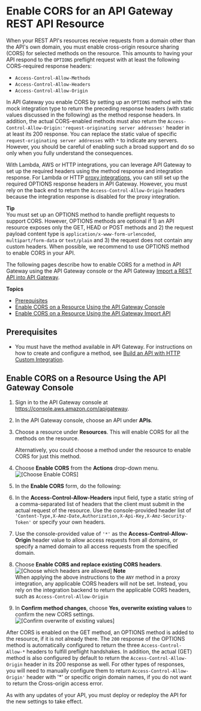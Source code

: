 # Enable CORS for an API Gateway REST API Resource<a name="how-to-cors"></a>

When your REST API's resources receive requests from a domain other than the API's own domain, you must enable cross\-origin resource sharing \(CORS\) for selected methods on the resource\. This amounts to having your API respond to the `OPTIONS` preflight request with at least the following CORS\-required response headers: 
+ `Access-Control-Allow-Methods`
+ `Access-Control-Allow-Headers`
+ `Access-Control-Allow-Origin`

 In API Gateway you enable CORS by setting up an `OPTIONS` method with the mock integration type to return the preceding response headers \(with static values discussed in the following\) as the method response headers\. In addition, the actual CORS\-enabled methods must also return the `Access-Control-Allow-Origin:'request-originating server addresses'` header in at least its 200 response\. You can replace the static value of specific `request-originating server addresses` with `*` to indicate any servers\. However, you should be careful of enabling such a broad support and do so only when you fully understand the consequences\.

With Lambda, AWS or HTTP integrations, you can leverage API Gateway to set up the required headers using the method response and integration response\. For Lambda or HTTP [proxy integrations](api-gateway-set-up-simple-proxy.md), you can still set up the required OPTIONS response headers in API Gateway\. However, you must rely on the back end to return the `Access-Control-Allow-Origin` headers because the integration response is disabled for the proxy integration\.

**Tip**  
You must set up an OPTIONS method to handle preflight requests to support CORS\. However, OPTIONS methods are optional if 1\) an API resource exposes only the GET, HEAD or POST methods and 2\) the request payload content type is `application/x-www-form-urlencoded`, `multipart/form-data` or `text/plain` and 3\) the request does not contain any custom headers\. When possible, we recommend to use OPTIONS method to enable CORS in your API\.

 The following pages describe how to enable CORS for a method in API Gateway using the API Gateway console or the API Gateway [Import a REST API into API Gateway](api-gateway-import-api.md)\. 

**Topics**
+ [Prerequisites](#how-to-cors-prerequisites)
+ [Enable CORS on a Resource Using the API Gateway Console](#how-to-cors-console)
+ [Enable CORS on a Resource Using the API Gateway Import API](enable-cors-for-resource-using-swagger-importer-tool.md)

## Prerequisites<a name="how-to-cors-prerequisites"></a>
+  You must have the method available in API Gateway\. For instructions on how to create and configure a method, see [Build an API with HTTP Custom Integration](api-gateway-create-api-step-by-step.md)\. 

## Enable CORS on a Resource Using the API Gateway Console<a name="how-to-cors-console"></a>

1. Sign in to the API Gateway console at [https://console\.aws\.amazon\.com/apigateway](https://console.aws.amazon.com/apigateway)\.

1.  In the API Gateway console, choose an API under **APIs**\. 

1. Choose a resource under **Resources**\. This will enable CORS for all the methods on the resource\.

   Alternatively, you could choose a method under the resource to enable CORS for just this method\.

1. Choose **Enable CORS** from the **Actions** drop\-down menu\.  
![\[Choose Enable CORS\]](http://docs.aws.amazon.com/apigateway/latest/developerguide/images/amazon-api-gateway-enable-cors.png)

1.  In the **Enable CORS** form, do the following: 

   1.  In the **Access\-Control\-Allow\-Headers** input field, type a static string of a comma\-separated list of headers that the client must submit in the actual request of the resource\. Use the console\-provided header list of `'Content-Type,X-Amz-Date,Authorization,X-Api-Key,X-Amz-Security-Token'` or specify your own headers\. 

   1.  Use the console\-provided value of `'*'` as the **Access\-Control\-Allow\-Origin** header value to allow access requests from all domains, or specify a named domain to all access requests from the specified domain\. 

   1. Choose **Enable CORS and replace existing CORS headers**\.  
![\[Choose which headers are allowed\]](http://docs.aws.amazon.com/apigateway/latest/developerguide/images/amazon-api-gateway-enable-cors-resources.png)
**Note**  
 When applying the above instructions to the `ANY` method in a proxy integration, any applicable CORS headers will not be set\. Instead, you rely on the integration backend to return the applicable CORS headers, such as `Access-Control-Allow-Origin` 

1. In **Confirm method changes**, choose **Yes, overwrite existing values** to confirm the new CORS settings\.  
![\[Confirm overwrite of existing values\]](http://docs.aws.amazon.com/apigateway/latest/developerguide/images/amazon-api-gateway-enable-cors-confirm-method-overwrite.png)

After CORS is enabled on the GET method, an OPTIONS method is added to the resource, if it is not already there\. The `200` response of the OPTIONS method is automatically configured to return the three `Access-Control-Allow-*` headers to fulfill preflight handshakes\. In addition, the actual \(GET\) method is also configured by default to return the `Access-Control-Allow-Origin` header in its 200 response as well\. For other types of responses, you will need to manually configure them to return `Access-Control-Allow-Origin'` header with '\*' or specific origin domain names, if you do not want to return the Cross\-origin access error\.

As with any updates of your API, you must deploy or redeploy the API for the new settings to take effect\.